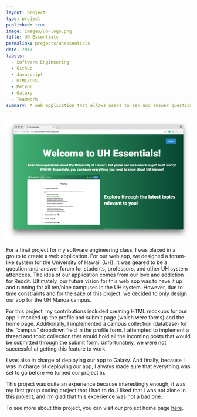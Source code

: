 ```yaml
---
layout: project
type: project
published: true
image: images/uh-logo.png
title: UH Essentials
permalink: projects/uhessentials
date: 2017
labels:
  - Software Engineering
  - Github
  - Javascript
  - HTML/CSS
  - Meteor
  - Galaxy
  - Teamwork
summary: A web application that allows users to ask and answer questions about the University of Hawaii.
---
```


<center><img src="../images/uhessentials.png" width="650"></center>

For a final project for my software engineering class, I was placed in a group to create a web application. For our web app, we designed a forum-like system for the University of Hawaii (UH). It was geared to be a question-and-answer forum for students, professors, and other UH system attendees. The idea of our application comes from our love and addiction for Reddit. Ultimately, our future vision for this web app was to have it up and running for all ten/nine campuses in the UH system. However, due to time constraints and for the sake of this project, we decided to only design our app for the UH Mānoa campus.

For this project, my contributions included creating HTML mockups for our app. I mocked up the profile and submit page (which were forms) and the home page. Additionally, I implemented a campus collection (database) for the “campus” dropdown field in the profile form. I attempted to implement a thread and topic collection that would hold all the incoming posts that would be submitted through the submit form. Unfortunately, we were not successful at getting this feature to work.

I was also in charge of deploying our app to Galaxy. And finally, because I was in charge of deploying our app, I always made sure that everything was set to go before we turned our project in.


This project was quite an experience because interestingly enough, it was my first group coding project that I had to do. I liked that I was not alone in this project, and I’m glad that this experience was not a bad one.


To see more about this project, you can visit our project home page [here](https://uhessentials.github.io/).
